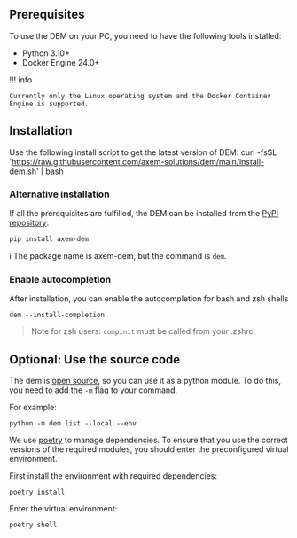 ## Prerequisites

To use the DEM on your PC, you need to have the following tools installed:

- Python 3.10+
- Docker Engine 24.0+

!!! info

    Currently only the Linux operating system and the Docker Container Engine is supported.

## Installation

Use the following install script to get the latest version of DEM:
    curl -fsSL 'https://raw.githubusercontent.com/axem-solutions/dem/main/install-dem.sh' | bash

### Alternative installation

If all the prerequisites are fulfilled, the DEM can be installed from the 
[PyPI repository](https://pypi.org/project/axem-dem/):

    pip install axem-dem

:information_source: The package name is axem-dem, but the command is `dem`.

### Enable autocompletion

After installation, you can enable the autocompletion for bash and zsh shells

    dem --install-completion

> Note for zsh users: `compinit` must be called from your .zshrc.

## Optional: Use the source code

The dem is [open source](https://github.com/axem-solutions/dem), so you can use it as a python 
module. To do this, you need to add the `-m` flag to your command.

For example:

    python -m dem list --local --env

We use [poetry](https://python-poetry.org/) to manage dependencies. To ensure that you use the 
correct versions of the required modules, you should enter the preconfigured virtual environment.

First install the environment with required dependencies:

    poetry install

Enter the virtual environment:

    poetry shell